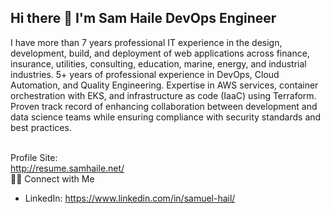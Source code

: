 ## Hi there 👋 I'm Sam Haile DevOps Engineer
I have more than 7 years professional IT experience in the design, development, build, and deployment of web applications across finance, insurance, utilities, consulting, education, marine, energy, and industrial industries. 5+ years of professional experience in DevOps, Cloud Automation, and Quality Engineering. Expertise in AWS services, container orchestration with EKS, and infrastructure as code (IaaC) using Terraform. Proven track record of enhancing collaboration between development and data science teams while ensuring compliance with security standards and best practices.
<br>

<br>Profile Site:<br> http://resume.samhaile.net/
<br>🤝🏻 Connect with Me<br>
- LinkedIn: https://www.linkedin.com/in/samuel-hail/<br>

<!--
**samishken/samishken** is a ✨ _special_ ✨ repository because its `README.md` (this file) appears on your GitHub profile.

Here are some ideas to get you started:

- 🔭 I’m currently working on ...
- 🌱 I’m currently learning ...
- 👯 I’m looking to collaborate on ...
- 🤔 I’m looking for help with ...
- 💬 Ask me about ...
- 📫 How to reach me: ...
- 😄 Pronouns: ...
- ⚡ Fun fact: ...
-->

